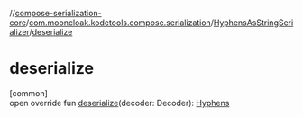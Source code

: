 //[compose-serialization-core](../../../index.md)/[com.mooncloak.kodetools.compose.serialization](../index.md)/[HyphensAsStringSerializer](index.md)/[deserialize](deserialize.md)

# deserialize

[common]\
open override fun [deserialize](deserialize.md)(decoder: Decoder): [Hyphens](https://developer.android.com/reference/kotlin/androidx/compose/ui/text/style/Hyphens.html)

